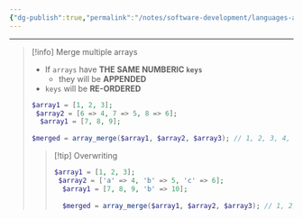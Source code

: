 ```yaml
---
{"dg-publish":true,"permalink":"/notes/software-development/languages-and-frameworks/web-development/backend/php/01-procedural/08-arrays/06-array-merge/","tags":["programming","php","webdevelopment","backend"],"created":"2025-07-13T15:24:51.433+08:00"}
---
```



--- 
> [!info] 
> Merge multiple arrays
> - If `arrays` have __THE SAME NUMBERIC `keys`__ 
> 	- they will be __APPENDED__
> - `keys` will be __RE-ORDERED__
> ```php 
> $array1 = [1, 2, 3];
>  $array2 = [6 => 4, 7 => 5, 8 => 6];
>   $array1 = [7, 8, 9];
>   
>$merged = array_merge($array1, $array2, $array3); // 1, 2, 3, 4, 5, 6, 7, 8, 9
> ```
> 
>> [!tip] Overwriting
>> ```php
>> $array1 = [1, 2, 3];
>>  $array2 = ['a' => 4, 'b' => 5, 'c' => 6];
>>   $array1 = [7, 8, 9, 'b' => 10];
>>   
>>   $merged = array_merge($array1, $array2, $array3); // 1, 2, 3, [a] => 4, [b] => 10, [c] => 7, 8, 9
>> ```


